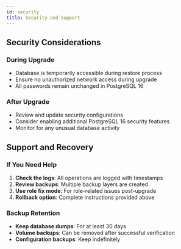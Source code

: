 ```yaml
---
id: security
title: Security and Support
---
```


## Security Considerations

### During Upgrade

- Database is temporarily accessible during restore process
- Ensure no unauthorized network access during upgrade
- All passwords remain unchanged in PostgreSQL 16

### After Upgrade

- Review and update security configurations
- Consider enabling additional PostgreSQL 16 security features
- Monitor for any unusual database activity

## Support and Recovery

### If You Need Help

1. **Check the logs**: All operations are logged with timestamps
2. **Review backups**: Multiple backup layers are created
3. **Use role fix mode**: For role-related issues post-upgrade
4. **Rollback option**: Complete instructions provided above

### Backup Retention

- **Keep database dumps**: For at least 30 days
- **Volume backups**: Can be removed after successful verification
- **Configuration backups**: Keep indefinitely
